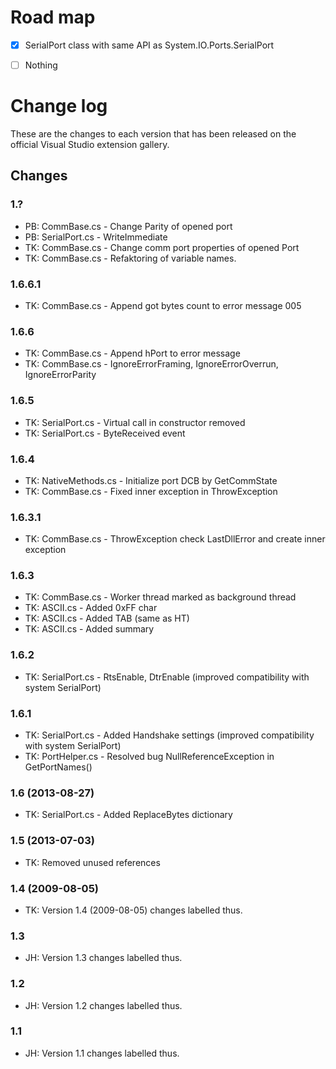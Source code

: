 # Road map

- [x] SerialPort class with same API as System.IO.Ports.SerialPort
- [ ] Nothing


# Change log

These are the changes to each version that has been released
on the official Visual Studio extension gallery.

## Changes
### 1.?
 * PB: CommBase.cs - Change Parity of opened port
 * PB: SerialPort.cs - WriteImmediate
 * TK: CommBase.cs - Change comm port properties of opened Port
 * TK: CommBase.cs - Refaktoring of variable names.
### 1.6.6.1
 * TK: CommBase.cs - Append got bytes count to error message 005
### 1.6.6
 * TK: CommBase.cs - Append hPort to error message
 * TK: CommBase.cs - IgnoreErrorFraming, IgnoreErrorOverrun, IgnoreErrorParity
### 1.6.5
 * TK: SerialPort.cs - Virtual call in constructor removed
 * TK: SerialPort.cs - ByteReceived event
### 1.6.4
 * TK: NativeMethods.cs - Initialize port DCB by GetCommState
 * TK: CommBase.cs - Fixed inner exception in ThrowException
### 1.6.3.1
 * TK: CommBase.cs - ThrowException check LastDllError and create inner exception
### 1.6.3
 * TK: CommBase.cs - Worker thread marked as background thread
 * TK: ASCII.cs - Added 0xFF char
 * TK: ASCII.cs - Added TAB (same as HT)
 * TK: ASCII.cs - Added summary
### 1.6.2
 * TK: SerialPort.cs - RtsEnable, DtrEnable (improved compatibility with system SerialPort)
### 1.6.1
 * TK: SerialPort.cs - Added Handshake settings (improved compatibility with system SerialPort)
 * TK: PortHelper.cs - Resolved bug NullReferenceException in GetPortNames()
### 1.6 (2013-08-27)
 * TK: SerialPort.cs - Added ReplaceBytes dictionary
### 1.5 (2013-07-03)
 * TK: Removed unused references
### 1.4 (2009-08-05)
 * TK: Version 1.4 (2009-08-05) changes labelled thus.
### 1.3
 * JH: Version 1.3 changes labelled thus.
### 1.2
 * JH: Version 1.2 changes labelled thus.
### 1.1
 * JH: Version 1.1 changes labelled thus.

